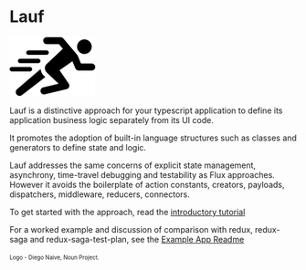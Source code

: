 # Lauf

![alt text](./vector/logo.png)

Lauf is a distinctive approach for your typescript application to define its application business logic separately from its UI code.

It promotes the adoption of built-in language structures such as classes and generators to define state and logic.

Lauf addresses the same concerns of explicit state management, asynchrony, time-travel debugging and testability as Flux approaches. However it avoids the boilerplate of action constants, creators, payloads, dispatchers, middleware, reducers, connectors.

To get started with the approach, read the [introductory tutorial](./docs/index.md)

For a worked example and discussion of comparison with redux, redux-saga and redux-saga-test-plan, see the [Example App Readme](./apps/lauf-example-async/README.md)

<sub><sup>Logo - Diego Naive, Noun Project.</sup></sub>
